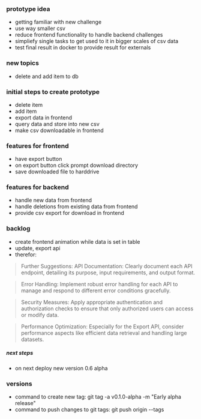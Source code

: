 ### prototype idea

- getting familiar with new challenge
- use way smaller csv
- reduce frontend functionality to handle backend challenges
- simpliefy single tasks to get used to it in bigger scales of csv data
- test final result in docker to provide result for externals

### new topics

- delete and add item to db

### initial steps to create prototype

- delete item
- add item
- export data in frontend
- query data and store into new csv
- make csv downloadable in frontend

### features for frontend

- have export button
- on export button click prompt download directory
- save downloaded file to harddrive

### features for backend

- handle new data from frontend
- handle deletions from existing data from frontend
- provide csv export for download in frontend

### backlog

- create frontend animation while data is set in table
- update, export api
- therefor:

> Further Suggestions:
> API Documentation: Clearly document each API endpoint, detailing its purpose, input requirements, and output format.

> Error Handling: Implement robust error handling for each API to manage and respond to different error conditions gracefully.

> Security Measures: Apply appropriate authentication and authorization checks to ensure that only authorized users can access or modify data.

> Performance Optimization: Especially for the Export API, consider performance aspects like efficient data retrieval and handling large datasets.

##### next steps

- on next deploy new version 0.6 alpha

### versions

- command to create new tag: git tag -a v0.1.0-alpha -m "Early alpha release"
- command to push changes to git tags: git push origin --tags
